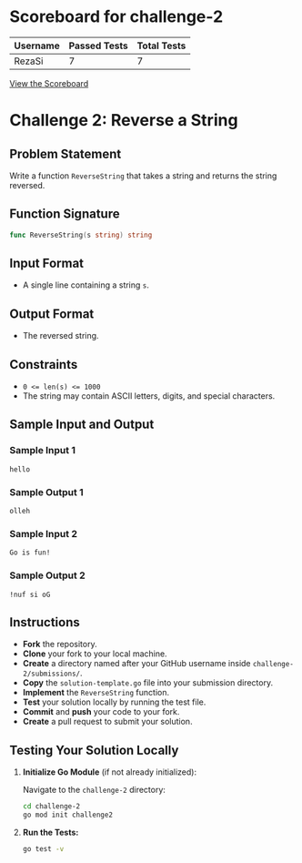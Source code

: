# Scoreboard for challenge-2
| Username   | Passed Tests | Total Tests |
|------------|--------------|-------------|
| RezaSi | 7 | 7 |


[View the Scoreboard](SCOREBOARD.md)

# Challenge 2: Reverse a String

## Problem Statement

Write a function `ReverseString` that takes a string and returns the string reversed.

## Function Signature

```go
func ReverseString(s string) string
```

## Input Format

- A single line containing a string `s`.

## Output Format

- The reversed string.

## Constraints

- `0 <= len(s) <= 1000`
- The string may contain ASCII letters, digits, and special characters.

## Sample Input and Output

### Sample Input 1

```
hello
```

### Sample Output 1

```
olleh
```

### Sample Input 2

```
Go is fun!
```

### Sample Output 2

```
!nuf si oG
```

## Instructions

- **Fork** the repository.
- **Clone** your fork to your local machine.
- **Create** a directory named after your GitHub username inside `challenge-2/submissions/`.
- **Copy** the `solution-template.go` file into your submission directory.
- **Implement** the `ReverseString` function.
- **Test** your solution locally by running the test file.
- **Commit** and **push** your code to your fork.
- **Create** a pull request to submit your solution.

## Testing Your Solution Locally

1. **Initialize Go Module** (if not already initialized):

   Navigate to the `challenge-2` directory:

   ```bash
   cd challenge-2
   go mod init challenge2
   ```

2. **Run the Tests:**

   ```bash
   go test -v
   ```
